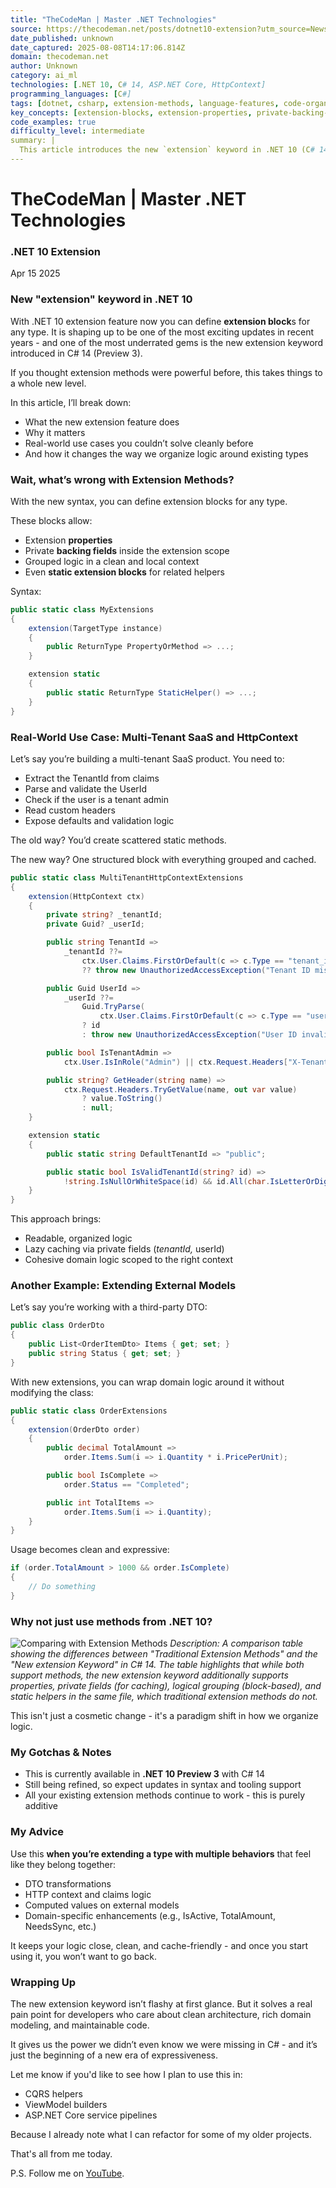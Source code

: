 ```yaml
---
title: "TheCodeMan | Master .NET Technologies"
source: https://thecodeman.net/posts/dotnet10-extension?utm_source=Newsletter&utm_medium=email&utm_campaign=TheCodeMan%20Newsletter%20-%20%20.NET%2010%20extension%20-%20New%20Keyword%20v2
date_published: unknown
date_captured: 2025-08-08T14:17:06.814Z
domain: thecodeman.net
author: Unknown
category: ai_ml
technologies: [.NET 10, C# 14, ASP.NET Core, HttpContext]
programming_languages: [C#]
tags: [dotnet, csharp, extension-methods, language-features, code-organization, clean-architecture, multi-tenancy, saas, programming-patterns]
key_concepts: [extension-blocks, extension-properties, private-backing-fields, static-extension-blocks, code-organization, domain-modeling, lazy-caching, httpcontext-extension]
code_examples: true
difficulty_level: intermediate
summary: |
  This article introduces the new `extension` keyword in .NET 10 (C# 14 Preview 3), highlighting its capabilities beyond traditional extension methods. It explains how extension blocks allow for extension properties, private backing fields for caching, and cohesive grouping of logic. The author demonstrates real-world use cases, such as managing HttpContext in multi-tenant SaaS applications and extending third-party DTOs without modifying the original class. This new feature aims to improve code organization, promote cleaner architecture, and enhance maintainability.
---
```

# TheCodeMan | Master .NET Technologies

### .NET 10 Extension

Apr 15 2025

### New "extension" keyword in .NET 10

With .NET 10 extension feature now you can define **extension block**s for any type. It is shaping up to be one of the most exciting updates in recent years - and one of the most underrated gems is the new extension keyword introduced in C# 14 (Preview 3).

If you thought extension methods were powerful before, this takes things to a whole new level.

In this article, I’ll break down:

*   What the new extension feature does
*   Why it matters
*   Real-world use cases you couldn’t solve cleanly before
*   And how it changes the way we organize logic around existing types

### Wait, what’s wrong with Extension Methods?

With the new syntax, you can define extension blocks for any type.

These blocks allow:

*   Extension **properties**
*   Private **backing fields** inside the extension scope
*   Grouped logic in a clean and local context
*   Even **static extension blocks** for related helpers

Syntax:

```csharp
public static class MyExtensions
{
    extension(TargetType instance)
    {
        public ReturnType PropertyOrMethod => ...;
    }

    extension static
    {
        public static ReturnType StaticHelper() => ...;
    }
}
```

### Real-World Use Case: Multi-Tenant SaaS and HttpContext

Let’s say you’re building a multi-tenant SaaS product. You need to:

*   Extract the TenantId from claims
*   Parse and validate the UserId
*   Check if the user is a tenant admin
*   Read custom headers
*   Expose defaults and validation logic

The old way? You’d create scattered static methods.

The new way? One structured block with everything grouped and cached.

```csharp
public static class MultiTenantHttpContextExtensions
{
    extension(HttpContext ctx)
    {
        private string? _tenantId;
        private Guid? _userId;

        public string TenantId =>
            _tenantId ??=
                ctx.User.Claims.FirstOrDefault(c => c.Type == "tenant_id")?.Value
                ?? throw new UnauthorizedAccessException("Tenant ID missing");

        public Guid UserId =>
            _userId ??=
                Guid.TryParse(
                    ctx.User.Claims.FirstOrDefault(c => c.Type == "user_id")?.Value, out var id)
                ? id
                : throw new UnauthorizedAccessException("User ID invalid");

        public bool IsTenantAdmin =>
            ctx.User.IsInRole("Admin") || ctx.Request.Headers["X-Tenant-Admin"] == "true";

        public string? GetHeader(string name) =>
            ctx.Request.Headers.TryGetValue(name, out var value)
                ? value.ToString()
                : null;
    }

    extension static
    {
        public static string DefaultTenantId => "public";

        public static bool IsValidTenantId(string? id) =>
            !string.IsNullOrWhiteSpace(id) && id.All(char.IsLetterOrDigit);
    }
}
```

This approach brings:

*   Readable, organized logic
*   Lazy caching via private fields (_tenantId,_ userId)
*   Cohesive domain logic scoped to the right context

### Another Example: Extending External Models

Let’s say you’re working with a third-party DTO:

```csharp
public class OrderDto
{
    public List<OrderItemDto> Items { get; set; }
    public string Status { get; set; }
}
```

With new extensions, you can wrap domain logic around it without modifying the class:

```csharp
public static class OrderExtensions
{
    extension(OrderDto order)
    {
        public decimal TotalAmount =>
            order.Items.Sum(i => i.Quantity * i.PricePerUnit);

        public bool IsComplete =>
            order.Status == "Completed";

        public int TotalItems =>
            order.Items.Sum(i => i.Quantity);
    }
}
```

Usage becomes clean and expressive:

```csharp
if (order.TotalAmount > 1000 && order.IsComplete)
{
    // Do something
}
```

### Why not just use methods from .NET 10?

![Comparing with Extension Methods](/images/blog/posts/dotnet10-extension/comparing-with-extension-methods.png)
_Description: A comparison table showing the differences between "Traditional Extension Methods" and the "New extension Keyword" in C# 14. The table highlights that while both support methods, the new extension keyword additionally supports properties, private fields (for caching), logical grouping (block-based), and static helpers in the same file, which traditional extension methods do not._

This isn't just a cosmetic change - it's a paradigm shift in how we organize logic.

### My Gotchas & Notes

*   This is currently available in **.NET 10 Preview 3** with C# 14
*   Still being refined, so expect updates in syntax and tooling support
*   All your existing extension methods continue to work - this is purely additive

### My Advice

Use this **when you’re extending a type with multiple behaviors** that feel like they belong together:

*   DTO transformations
*   HTTP context and claims logic
*   Computed values on external models
*   Domain-specific enhancements (e.g., IsActive, TotalAmount, NeedsSync, etc.)

It keeps your logic close, clean, and cache-friendly - and once you start using it, you won’t want to go back.

### Wrapping Up

The new extension keyword isn’t flashy at first glance. But it solves a real pain point for developers who care about clean architecture, rich domain modeling, and maintainable code.

It gives us the power we didn’t even know we were missing in C# - and it’s just the beginning of a new era of expressiveness.

Let me know if you'd like to see how I plan to use this in:

*   CQRS helpers
*   ViewModel builders
*   ASP.NET Core service pipelines

Because I already note what I can refactor for some of my older projects.

That's all from me today.

P.S. Follow me on [YouTube](https://www.youtube.com/@thecodeman_).
